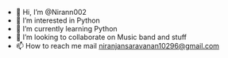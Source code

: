 - 👋 Hi, I’m @Nirann002
- 👀 I’m interested in Python
- 🌱 I’m currently learning Python
- 💞️ I’m looking to collaborate on Music band and stuff
- 📫 How to reach me mail niranjansaravanan10296@gmail.com

<!---
Nirann002/Nirann002 is a ✨ special ✨ repository because its `README.md` (this file) appears on your GitHub profile.
You can click the Preview link to take a look at your changes.
--->
